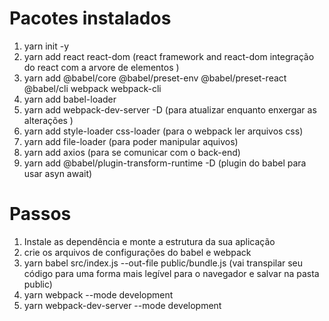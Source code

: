 # Pacotes instalados
  1. yarn init -y
  2. yarn add react react-dom (react framework and react-dom integração do react com a arvore de elementos  )
  3. yarn add @babel/core @babel/preset-env @babel/preset-react @babel/cli webpack webpack-cli
  4. yarn add babel-loader
  5. yarn add webpack-dev-server -D (para atualizar enquanto enxergar as alterações  )
  6. yarn add style-loader css-loader (para o webpack ler arquivos css)
  7. yarn add file-loader (para poder manipular aquivos)
  8. yarn add axios (para se comunicar com o back-end)
  9. yarn add @babel/plugin-transform-runtime -D (plugin do babel para usar asyn await)

# Passos
  1. Instale as dependência e monte a estrutura da sua aplicação
  2. crie os arquivos de configurações do babel e webpack
  3. yarn babel src/index.js --out-file public/bundle.js (vai transpilar seu código para uma forma mais legível para o navegador e salvar na pasta public)
  4. yarn webpack --mode development
  5. yarn webpack-dev-server --mode development